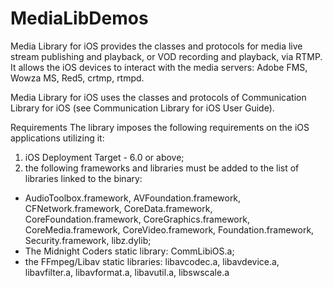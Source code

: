 MediaLibDemos
=============

Media Library for iOS provides the classes and protocols for media live stream publishing and playback, or VOD recording and playback, via RTMP. 
It allows the iOS devices to interact with the media servers: Adobe FMS, Wowza MS, Red5, crtmp, rtmpd.

Media Library for iOS uses the classes and protocols of Communication Library for iOS (see Communication Library for iOS User Guide).

Requirements
The library imposes the following requirements on the iOS applications utilizing it:
1.	iOS Deployment Target - 6.0 or above;
2.	the following frameworks and libraries must be added to the list of libraries linked to the binary:
-	AudioToolbox.framework, AVFoundation.framework, CFNetwork.framework, CoreData.framework, CoreFoundation.framework, CoreGraphics.framework, CoreMedia.framework, CoreVideo.framework, Foundation.framework, Security.framework, libz.dylib;
-	The Midnight Coders static library: CommLibiOS.a;
-	the FFmpeg/Libav static libraries: libavcodec.a, libavdevice.a, libavfilter.a, libavformat.a, libavutil.a, libswscale.a
